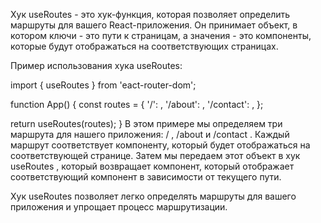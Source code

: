 <!-- 1. хук useRoutes -->

Хук useRoutes - это хук-функция, которая позволяет определить маршруты для вашего React-приложения. Он принимает объект, в котором ключи - это пути к страницам, а значения - это компоненты, которые будут отображаться на соответствующих страницах.

Пример использования хука useRoutes:

import { useRoutes } from 'eact-router-dom';

function App() {
const routes = {
'/': <HomePage />,
'/about': <AboutPage />,
'/contact': <ContactPage />,
};

return useRoutes(routes);
}
В этом примере мы определяем три маршрута для нашего приложения: / , /about и /contact . Каждый маршрут соответствует компоненту, который будет отображаться на соответствующей странице. Затем мы передаем этот объект в хук useRoutes , который возвращает компонент, который отображает соответствующий компонент в зависимости от текущего пути.

Хук useRoutes позволяет легко определять маршруты для вашего приложения и упрощает процесс маршрутизации.

